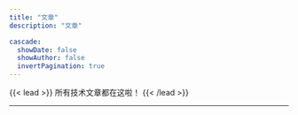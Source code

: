 ```yaml
---
title: "文章"
description: "文章"

cascade:
  showDate: false
  showAuthor: false
  invertPagination: true
---
```


{{< lead >}}
所有技术文章都在这啦！
{{< /lead >}}


---
